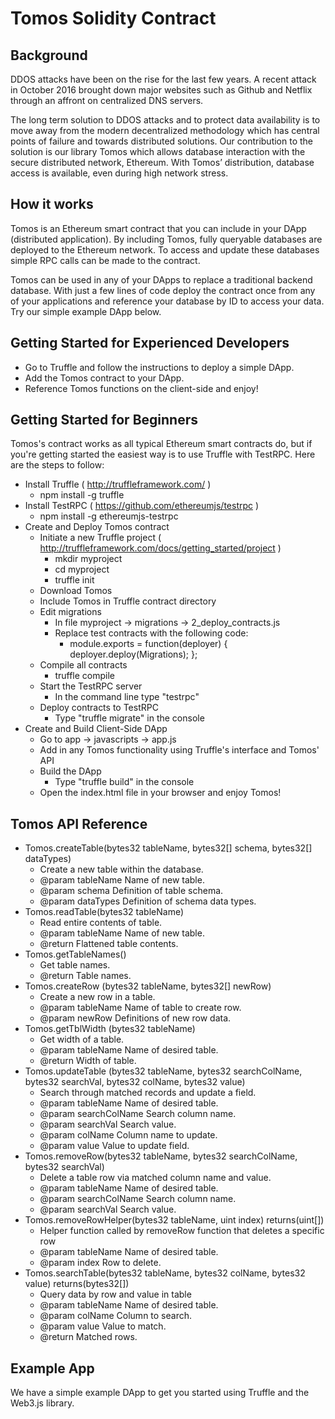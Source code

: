 # Tomos Solidity Contract

## Background

DDOS attacks have been on the rise for the last few years. A recent attack in October 2016 brought down major websites such as Github and Netflix through an affront on centralized DNS servers. 

The long term solution to DDOS attacks and to protect data availability is to move away from the modern decentralized methodology which has central points of failure and towards distributed solutions. Our contribution to the solution is our library Tomos which allows database interaction with the secure distributed network, Ethereum. With Tomos’ distribution, database access is available, even during high network stress.

## How it works 

Tomos is an Ethereum smart contract that you can include in your DApp (distributed application). By including Tomos, fully queryable databases are deployed to the Ethereum network. To access and update these databases simple RPC calls can be made to the contract.

Tomos can be used in any of your DApps to replace a traditional backend database. With just a few lines of code deploy the contract once from any of your applications and reference your database by ID to access your data. Try our simple example DApp below.

## Getting Started for Experienced Developers
* Go to Truffle and follow the instructions to deploy a simple DApp.
* Add the Tomos contract to your DApp.
* Reference Tomos functions on the client-side and enjoy!

## Getting Started for Beginners
Tomos's contract works as all typical Ethereum smart contracts do, but if you're getting started the easiest way is to use Truffle with TestRPC. Here are the steps to follow:
* Install Truffle ( http://truffleframework.com/ )
  * npm install -g truffle
* Install TestRPC ( https://github.com/ethereumjs/testrpc )
  * npm install -g ethereumjs-testrpc
* Create and Deploy Tomos contract
  * Initiate a new Truffle project ( http://truffleframework.com/docs/getting_started/project )
    * mkdir myproject
    * cd myproject
    * truffle init
  * Download Tomos
  * Include Tomos in Truffle contract directory
  * Edit migrations
    * In file myproject -> migrations -> 2_deploy_contracts.js
    * Replace test contracts with the following code:
      * module.exports = function(deployer) {
        deployer.deploy(Migrations);
      };
  * Compile all contracts
    * truffle compile
  * Start the TestRPC server
    * In the command line type "testrpc"
  * Deploy contracts to TestRPC
    * Type "truffle migrate" in the console
* Create and Build Client-Side DApp
  * Go to app -> javascripts -> app.js
  * Add in any Tomos functionality using Truffle's interface and Tomos' API
  * Build the DApp
    * Type "truffle build" in the console
  * Open the index.html file in your browser and enjoy Tomos!

## Tomos API Reference
* Tomos.createTable(bytes32 tableName, bytes32[] schema, bytes32[] dataTypes)
  * Create a new table within the database.
   * @param tableName Name of new table.
   * @param schema Definition of table schema.
   * @param dataTypes Definition of schema data types.
* Tomos.readTable(bytes32 tableName)
  * Read entire contents of table.
   * @param tableName Name of new table.
   * @return Flattened table contents.
* Tomos.getTableNames()
  * Get table names.
   * @return Table names.
* Tomos.createRow (bytes32 tableName, bytes32[] newRow)
  * Create a new row in a table.
   * @param tableName Name of table to create row.
   * @param newRow Definitions of new row data.
* Tomos.getTblWidth (bytes32 tableName)
  * Get width of a table.
   * @param tableName Name of desired table.
   * @return Width of table.
* Tomos.updateTable (bytes32 tableName, bytes32 searchColName, bytes32 searchVal, bytes32 colName, bytes32 value)
  * Search through matched records and update a field.
   * @param tableName Name of desired table.
   * @param searchColName Search column name.
   * @param searchVal Search value.
   * @param colName Column name to update.
   * @param value Value to update field.
* Tomos.removeRow(bytes32 tableName, bytes32 searchColName, bytes32 searchVal)
  * Delete a table row via matched column name and value.
   * @param tableName Name of desired table.
   * @param searchColName Search column name.
   * @param searchVal Search value.
* Tomos.removeRowHelper(bytes32 tableName, uint index)  returns(uint[])
  * Helper function called by removeRow function that deletes a specific row
   * @param tableName Name of desired table.
   * @param index Row to delete.
* Tomos.searchTable(bytes32 tableName, bytes32 colName, bytes32 value) returns(bytes32[])
  * Query data by row and value in table
   * @param tableName Name of desired table.
   * @param colName Column to search.
   * @param value Value to match.
   * @return Matched rows.
   
## Example App
We have a simple example DApp to get you started using Truffle and the Web3.js library.